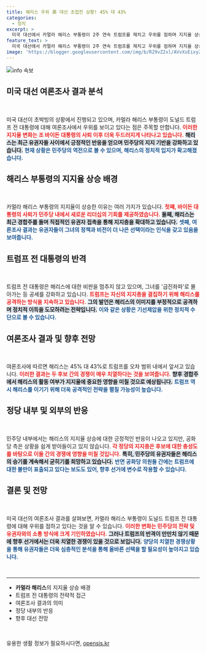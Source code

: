 ```yaml
---
title: 해리스 우위 美 대선 초접전 상황! 45% 대 43%
categories:
  - 정치
excerpt: >
  미국 대선에서 카멀라 해리스 부통령이 2주 연속 트럼프를 제치고 우위를 점하며 지지율 상승세를 이어가고 있습니다. 바이든 대통령의 사퇴 이후 민주당의 역전이 시작된 가운데, 해리스는 경합주에서 활발한 유세를 펼치고 있습니다. 과연 그녀의 지지율 상승은 계속될 것인가? 클릭해 확인해보세요!
feature_text: >
  미국 대선에서 카멀라 해리스 부통령이 2주 연속 트럼프를 제치고 우위를 점하며 지지율 상승세를 이어가고 있습니다. 바이든 대통령의 사퇴 이후 민주당의 역전이 시작된 가운데, 해리스는 경합주에서 활발한 유세를 펼치고 있습니다. 과연 그녀의 지지율 상승은 계속될 것인가? 클릭해 확인해보세요!
image: 'https://blogger.googleusercontent.com/img/b/R29vZ2xl/AVvXsEixyZcFfHzMRdzZMjFBmAUKJYCLCGyLL1o632UiGVXcaFdKo_bkvkuCioo0uUKlGfBVcT3P84aROyZIXSBEx3Aw5nCQ3pTgDom1WDC4m8eifvWiAmWEEVb4x6G_l8C0QH225ldMjyaFvpxGEBGNO37VmDTDMHGhJPq73UglMfDca1-0aw/s1600/blogspot.png'
---
```


<p><img src="https://blogger.googleusercontent.com/img/b/R29vZ2xl/AVvXsEixyZcFfHzMRdzZMjFBmAUKJYCLCGyLL1o632UiGVXcaFdKo_bkvkuCioo0uUKlGfBVcT3P84aROyZIXSBEx3Aw5nCQ3pTgDom1WDC4m8eifvWiAmWEEVb4x6G_l8C0QH225ldMjyaFvpxGEBGNO37VmDTDMHGhJPq73UglMfDca1-0aw/s1600/blogspot.png" alt="info 속보" /></p>

<h2 data-ke-size="size26">미국 대선 여론조사 결과 분석</h2>

<p data-ke-size="size16">&nbsp;</p>

<p>미국 대선이 초박빙의 상황에서 진행되고 있으며, 카멀라 해리스 부통령이 도널드 트럼프 전 대통령에 대해 여론조사에서 우위를 보이고 있다는 점은 주목할 만합니다. <b><span style="color: #ee2323;">이러한 지지율 변화는 조 바이든 대통령의 사퇴 이후 더욱 두드러지게 나타나고 있습니다.</span></b> <b><span style="background-color: #21538527;">해리스는 최근 유권자들 사이에서 긍정적인 반응을 얻으며 민주당의 지지 기반을 강화하고 있습니다.</span></b> <b><span style="color: #1a5490;">현재 상황은 민주당의 역전으로 볼 수 있으며, 해리스의 정치적 입지가 확고해졌습니다.</span></b></p>

<h2 data-ke-size="size26">해리스 부통령의 지지율 상승 배경</h2>

<p data-ke-size="size16">&nbsp;</p>

<p>카멀라 해리스 부통령의 지지율이 상승한 이유는 여러 가지가 있습니다. <b><span style="color: #ee2323;">첫째, 바이든 대통령의 사퇴가 민주당 내에서 새로운 리더십의 기회를 제공하였습니다.</span></b> <b><span style="background-color: #21538527;">둘째, 해리스는 최근 경합주를 돌며 직접적인 유권자 접촉을 통해 지지층을 확대하고 있습니다.</span></b> <b><span style="color: #1a5490;">셋째, 여론조사 결과는 유권자들이 그녀의 정책과 비전이 더 나은 선택이라는 인식을 갖고 있음을 보여줍니다.</span></b></p>

<h2 data-ke-size="size26">트럼프 전 대통령의 반격</h2>

<p data-ke-size="size16">&nbsp;</p>

<p>트럼프 전 대통령은 해리스에 대한 비판을 멈추지 않고 있으며, 그녀를 '급진좌파'로 몰아가는 등 공세를 강화하고 있습니다. <b><span style="color: #ee2323;">트럼프는 자신의 지지층을 결집하기 위해 해리스를 공격하는 방식을 지속하고 있습니다.</span></b> <b><span style="background-color: #21538527;">그의 발언은 해리스의 이미지를 부정적으로 공격하며 정치적 이득을 도모하려는 전략입니다.</span></b> <b><span style="color: #1a5490;">이와 같은 상황은 기선제압을 위한 정치적 수단으로 볼 수 있습니다.</span></b></p>

<h2 data-ke-size="size26">여론조사 결과 및 향후 전망</h2>

<p data-ke-size="size16">&nbsp;</p>

<p>여론조사에 따르면 해리스는 45% 대 43%로 트럼프를 오차 범위 내에서 앞서고 있습니다. <b><span style="color: #ee2323;">이러한 결과는 두 후보 간의 경쟁이 매우 치열하다는 것을 보여줍니다.</span></b> <b><span style="background-color: #21538527;">향후 경합주에서 해리스의 활동 여부가 지지율에 중요한 영향을 미칠 것으로 예상됩니다.</span></b> <b><span style="color: #1a5490;">트럼프 역시 해리스를 이기기 위해 더욱 공격적인 전략을 펼칠 가능성이 높습니다.</span></b></p>

<h2 data-ke-size="size26">정당 내부 및 외부의 반응</h2>

<p data-ke-size="size16">&nbsp;</p>

<p>민주당 내부에서는 해리스의 지지율 상승에 대한 긍정적인 반응이 나오고 있지만, 공화당 측은 상황을 쉽게 받아들이고 있지 않습니다. <b><span style="color: #ee2323;">각 정당의 지지층은 후보에 대한 충성도를 바탕으로 이들 간의 경쟁에 영향을 미칠 것입니다.</span></b> <b><span style="background-color: #21538527;">특히, 민주당의 유권자들은 해리스의 승기를 계속해서 굳히기를 희망하고 있습니다.</span></b> <b><span style="color: #1a5490;">반면 공화당 의원들 간에는 트럼프에 대한 불만이 표출되고 있다는 보도도 있어, 향후 선거에 변수로 작용할 수 있습니다.</span></b></p>

<h2 data-ke-size="size26">결론 및 전망</h2>

<p data-ke-size="size16">&nbsp;</p>

<p>미국 대선의 여론조사 결과를 살펴보면, 카멀라 해리스 부통령이 도널드 트럼프 전 대통령에 대해 우위를 점하고 있다는 것을 알 수 있습니다. <b><span style="color: #ee2323;">이러한 변화는 민주당의 전략 및 유권자와의 소통 방식에 크게 기인하였습니다.</span></b> <b><span style="background-color: #21538527;">그러나 트럼프의 반격이 만만치 않기 때문에 향후 선거에서는 더욱 치열한 경쟁이 있을 것으로 보입니다.</span></b> <b><span style="color: #1a5490;">양당의 치열한 경쟁상황을 통해 유권자들은 더욱 심층적인 분석을 통해 올바른 선택을 할 필요성이 높아지고 있습니다.</span></b></p>

<p data-ke-size="size16">&nbsp;</p>

<hr>

<ul>
    <li><b>카멀라 해리스</b>의 지지율 상승 배경</li>
    <li>트럼프 전 대통령의 전략적 접근</li>
    <li>여론조사 결과의 의미</li>
    <li>정당 내부의 반응</li>
    <li>향후 대선 전망</li>
</ul>

<p data-ke-size="size16">&nbsp;</p>
유용한 생활 정보가 필요하시다면, <a href="https://opensis.kr" rel="dofollow">opensis.kr</a>


